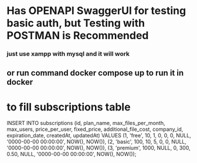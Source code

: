
# Has OPENAPI SwaggerUI for testing basic auth, but Testing with POSTMAN is Recommended

### just use xampp with mysql and it will work

## or run command docker compose up to run it in docker

# to fill subscriptions table

INSERT INTO subscriptions (id, plan_name, max_files_per_month, max_users, price_per_user, fixed_price, additional_file_cost, company_id, expiration_date, createdAt, updatedAt)
VALUES
(1, 'free', 10, 1, 0, 0, 0, NULL, '0000-00-00 00:00:00', NOW(), NOW()),
(2, 'basic', 100, 10, 5, 0, 0, NULL, '0000-00-00 00:00:00', NOW(), NOW()),
(3, 'premium', 1000, NULL, 0, 300, 0.50, NULL, '0000-00-00 00:00:00', NOW(), NOW());
